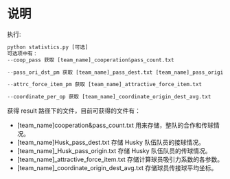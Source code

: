 # 说明

执行:  

``` python
python statistics.py [可选]
可选项中有：  
--coop_pass 获取 [team_name]_cooperation&pass_count.txt

--pass_ori_dst_pm 获取 [team_name]_pass_dest.txt [team_name]_pass_origin.txt

--attrc_force_item_pm 获取 [team_name]_attractive_force_item.txt

--coordinate_per_op 获取 [team_name]_coordinate_origin_dest_avg.txt
```

获得 result 路径下的文件，目前可获得的文件有：  

+ [team_name]cooperation&pass_count.txt 用来存储，整队的合作和传球情况。  
+ [team_name]Husk_pass_dest.txt 存储 Husky 队伍队员的接球情况。
+ [team_name]_Husk_pass_origin.txt 存储 Husky 队伍队员的传球情况。  
+ [team_name]_attractive_force_item.txt 存储计算球员吸引力系数的各参数。
+ [team_name]_coordinate_origin_dest_avg.txt 存储球员传接球平均坐标。
